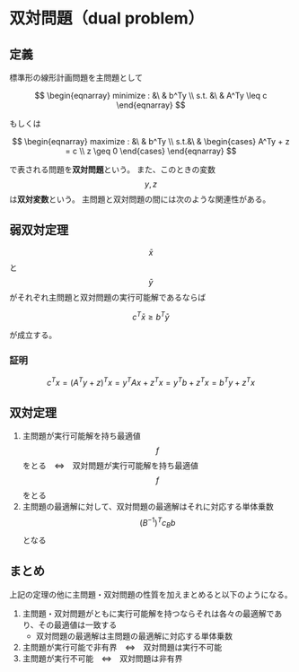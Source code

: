 # 双対問題（dual problem）

## 定義

標準形の線形計画問題を主問題として

$$
\begin{eqnarray}
minimize : &\ & b^Ty \\
s.t. &\ &
A^Ty \leq c
\end{eqnarray}
$$

もしくは

$$
\begin{eqnarray}
maximize : &\ & b^Ty \\
s.t.&\ &
\begin{cases}
A^Ty + z = c \\
z \geq 0
\end{cases}
\end{eqnarray}
$$

で表される問題を**双対問題**という。
また、このときの変数 $$y,z$$ は**双対変数**という。
主問題と双対問題の間には次のような関連性がある。

## 弱双対定理

$$\bar{x}$$と$$\bar{y}$$がそれぞれ主問題と双対問題の実行可能解であるならば

$$
c^T\bar{x} \geq b^T\bar{y}
$$

が成立する。

### 証明

$$
c^Tx = (A^Ty + z)^Tx = y^T Ax + z^Tx = y^Tb + z^Tx = b^Ty + z^Tx
$$

## 双対定理

1. 主問題が実行可能解を持ち最適値 $$f$$ をとる　⇔　双対問題が実行可能解を持ち最適値 $$f$$ をとる
1. 主問題の最適解に対して、双対問題の最適解はそれに対応する単体乗数 $$(B^{-1})^Tc_B b$$ となる

## まとめ

上記の定理の他に主問題・双対問題の性質を加えまとめると以下のようになる。

1. 主問題・双対問題がともに実行可能解を持つならそれは各々の最適解であり、その最適値は一致する
    * 双対問題の最適解は主問題の最適解に対応する単体乗数
2. 主問題が実行可能で非有界　⇔　双対問題は実行不可能
3. 主問題が実行不可能　⇔　双対問題は非有界
